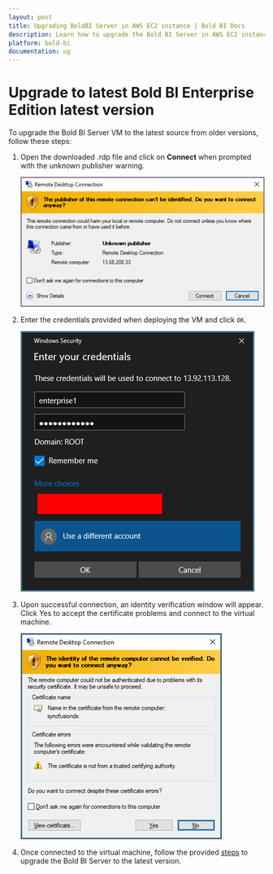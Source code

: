 ```yaml
---
layout: post
title: Upgrading BoldBI Server in AWS EC2 instance | Bold BI Docs
description: Learn how to upgrade the Bold BI Server in AWS EC2 instance to the latest version to benefit from new features and fix updates.
platform: bold-bi
documentation: ug
---
```


# Upgrade to latest Bold BI Enterprise Edition latest version

To upgrade the Bold BI Server VM to the latest source from older versions, follow these steps:

1. Open the downloaded .rdp file and click on **Connect** when prompted with the unknown publisher warning.

    ![RDP Warning](/static/assets/installation-and-deployment/images/rdp-warn.png)

2. Enter the credentials provided when deploying the VM and click `OK`.

    ![VM Credentials.png](/static/assets/installation-and-deployment/images/vm-credentials.png)

3. Upon successful connection, an identity verification window will appear. Click Yes to accept the certificate problems and connect to the virtual machine.

    ![verify the identity of the virtual machine](/static/assets/installation-and-deployment/images/cert-warning.png)

4. Once connected to the virtual machine, follow the provided [steps](/deploying-bold-bi/deploying-in-windows/upgrade-to-latest/) to upgrade the Bold BI Server to the latest version. 